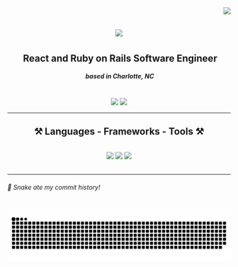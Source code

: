 <img align="right" src="https://visitor-badge.laobi.icu/badge?page_id=mpasichnyuk.mpasichnyuk" />

<h1 align="center">
    <img src="https://readme-typing-svg.herokuapp.com?font=Bebas+Neue&weight=400&size=30&pause=500&color=535DF7&center=true&vCenter=true&random=false&width=500&height=70&lines=Hi+There!+%F0%9F%91%8B;I'm+Mikhail+Pasichnyuk!" />
</h1>

<h2 align="center"> React and Ruby on Rails Software Engineer </h2>
<h5 align="center"> based in Charlotte, NC </h5>

<br/>

<div align="center"> 
  <a href="https://mpasichnyuk.com" target="blank"><img src="https://img.shields.io/badge/Portfolio-FF5722?style=for-the-badge&logo=safari&logoColor=white" /><!-- sqlite, todoist, safari, google-chrome are other good icon options --></a>
  <a target="blank" href="https://www.linkedin.com/in/mpasichniuk">
    <img src="https://img.shields.io/badge/LinkedIn-0077B5?style=for-the-badge&logo=linkedin&logoColor=white" />
  </a>
</div>

 <hr/>
<h2 align="center">⚒️ Languages - Frameworks - Tools ⚒️</h2>
<br/>
<div align="center">
    <img src="https://skillicons.dev/icons?i=ruby,react,rails,postgres,redux,bootstrap,mui,html,css,javascript" />
    <img src="https://skillicons.dev/icons?i=docker,vim,neovim,vscode,git,gitlab,github,figma,tailwind,linux" />
    <img src="https://skillicons.dev/icons?i=threejs,styledcomponents,idea,python,typescript,apple,blender,unreal,godot,ubuntu" /><br>
</div>

<br/>
<hr/>

<div aligh="center">
    <h6>🐍 Snake ate my commit history!</h6>
    <br>
    <img src="https://raw.githubusercontent.com/mpasichnyuk/mpasichnyuk/output/snake.svg" alt="Snake animation" />
</div>
<!--
**mpasichnyuk/mpasichnyuk** is a ✨ _special_ ✨ repository because its `README.md` (this file) appears on your GitHub profile.

Here are some ideas to get you started:

- 🔭 I’m currently working on ...
- 🌱 I’m currently learning ...
- 👯 I’m looking to collaborate on ...
- 🤔 I’m looking for help with ...
- 💬 Ask me about ...
- 📫 How to reach me: ...
- 😄 Pronouns: ...
- ⚡ Fun fact: ...
-->

